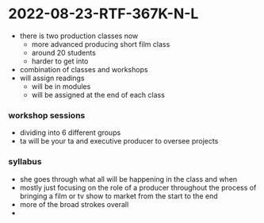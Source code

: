 # 2022-08-23-RTF-367K-N-L
- there is two production classes now
  - more advanced producing short film class 
  - around 20 students
  - harder to get into 
- combination of classes and workshops
- will assign readings
  - will be in modules
  - will be assigned at the end of each class 

### workshop sessions
- dividing into 6 different groups
- ta will be your ta and executive producer to oversee projects

### syllabus
- she goes through what all will be happening in the class and when 
- mostly just focusing on the role of a producer throughout the process of bringing a film or tv show to market from the start to the end
- more of the broad strokes overall 
- 